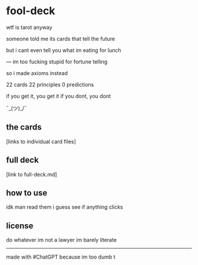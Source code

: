 # fool-deck

wtf is tarot anyway

someone told me its cards that tell the future

but i cant even tell you what im eating for lunch

— im too fucking stupid for fortune telling

so i made axioms instead

22 cards
22 principles
0 predictions

if you get it, you get it
if you dont, you dont

¯\_(ツ)_/¯

## the cards

[links to individual card files]

## full deck

[link to full-deck.md]

## how to use

idk man
read them i guess
see if anything clicks

## license

do whatever
im not a lawyer
im barely literate

---

made with #ChatGPT because im too dumb t
